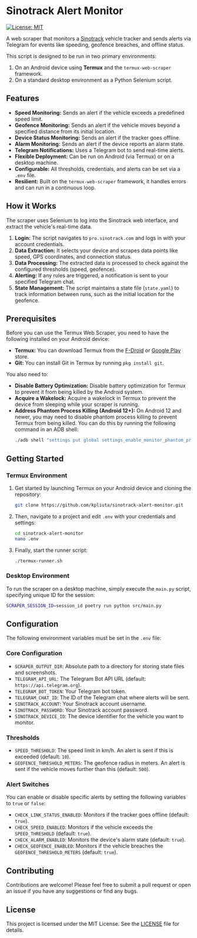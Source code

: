 # Sinotrack Alert Monitor

[![License: MIT](https://img.shields.io/badge/License-MIT-yellow.svg)](https://opensource.org/licenses/MIT)

A web scraper that monitors a [Sinotrack](https://pro.sinotrack.com/) vehicle tracker and sends alerts via Telegram for events like speeding, geofence breaches, and offline status.

This script is designed to be run in two primary environments:
1.  On an Android device using **Termux** and the `termux-web-scraper` framework.
2.  On a standard desktop environment as a Python Selenium script.

## Features

*   **Speed Monitoring:** Sends an alert if the vehicle exceeds a predefined speed limit.
*   **Geofence Monitoring:** Sends an alert if the vehicle moves beyond a specified distance from its initial location.
*   **Device Status Monitoring:** Sends an alert if the tracker goes offline.
*   **Alarm Monitoring:** Sends an alert if the device reports an alarm state.
*   **Telegram Notifications:** Uses a Telegram bot to send real-time alerts.
*   **Flexible Deployment:** Can be run on Android (via Termux) or on a desktop machine.
*   **Configurable:** All thresholds, credentials, and alerts can be set via a `.env` file.
*   **Resilient:** Built on the `termux-web-scraper` framework, it handles errors and can run in a continuous loop.

## How it Works

The scraper uses Selenium to log into the Sinotrack web interface, and extract the vehicle's real-time data.

1.  **Login:** The script navigates to `pro.sinotrack.com` and logs in with your account credentials.
2.  **Data Extraction:** It selects your device and scrapes data points like speed, GPS coordinates, and connection status.
3.  **Data Processing:** The extracted data is processed to check against the configured thresholds (speed, geofence).
4.  **Alerting:** If any rules are triggered, a notification is sent to your specified Telegram chat.
5.  **State Management:** The script maintains a state file (`state.yaml`) to track information between runs, such as the initial location for the geofence.

## Prerequisites

Before you can use the Termux Web Scraper, you need to have the following installed on your Android device:

*   **Termux:** You can download Termux from the [F-Droid](https://f-droid.org/en/packages/com.termux/) or [Google Play](https://play.google.com/store/apps/details?id=com.termux) store.
*   **Git:** You can install Git in Termux by running `pkg install git`.

You also need to:

*   **Disable Battery Optimization:** Disable battery optimization for Termux to prevent it from being killed by the Android system.
*   **Acquire a Wakelock:** Acquire a wakelock in Termux to prevent the device from sleeping while your scraper is running.
*   **Address Phantom Process Killing (Android 12+):** On Android 12 and newer, you may need to disable phantom process killing to prevent Termux from being killed. You can do this by running the following command in an ADB shell:
    ```bash
    ./adb shell "settings put global settings_enable_monitor_phantom_procs false"
    ```
    
## Getting Started

### Termux Environment
1.  Get started by launching Termux on your Android device and cloning the repository:
    ```bash
    git clone https://github.com/kpliuta/sinotrack-alert-monitor.git
    ```

2.  Then, navigate to a project and edit `.env` with your credentials and settings:
    ```bash
    cd sinotrack-alert-monitor
    nano .env
    ```

3.  Finally, start the runner script:
    ```bash
    ./termux-runner.sh
    ```
    
### Desktop Environment
To run the scraper on a desktop machine, simply execute the `main.py` script, specifying unique ID for the session:
```bash
SCRAPER_SESSION_ID=session_id poetry run python src/main.py
```

## Configuration

The following environment variables must be set in the `.env` file:

### Core Configuration
*   `SCRAPER_OUTPUT_DIR`: Absolute path to a directory for storing state files and screenshots.
*   `TELEGRAM_API_URL`: The Telegram Bot API URL (default: `https://api.telegram.org`).
*   `TELEGRAM_BOT_TOKEN`: Your Telegram bot token.
*   `TELEGRAM_CHAT_ID`: The ID of the Telegram chat where alerts will be sent.
*   `SINOTRACK_ACCOUNT`: Your Sinotrack account username.
*   `SINOTRACK_PASSWORD`: Your Sinotrack account password.
*   `SINOTRACK_DEVICE_ID`: The device identifier for the vehicle you want to monitor.

### Thresholds
*   `SPEED_THRESHOLD`: The speed limit in km/h. An alert is sent if this is exceeded (default: `10`).
*   `GEOFENCE_THRESHOLD_METERS`: The geofence radius in meters. An alert is sent if the vehicle moves further than this (default: `500`).

### Alert Switches
You can enable or disable specific alerts by setting the following variables to `true` or `false`:
*   `CHECK_LINK_STATUS_ENABLED`: Monitors if the tracker goes offline (default: `true`).
*   `CHECK_SPEED_ENABLED`: Monitors if the vehicle exceeds the `SPEED_THRESHOLD` (default: `true`).
*   `CHECK_ALARM_ENABLED`: Monitors the device's alarm state (default: `true`).
*   `CHECK_GEOFENCE_ENABLED`: Monitors if the vehicle breaches the `GEOFENCE_THRESHOLD_METERS` (default: `true`).

## Contributing

Contributions are welcome! Please feel free to submit a pull request or open an issue if you have any suggestions or find any bugs.

## License

This project is licensed under the MIT License. See the [LICENSE](LICENSE) file for details.
